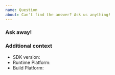 ```yaml
---
name: Question
about: Can't find the answer? Ask us anything!
---
```


### Ask away!

<!-- Be sure to include what you've already tried, too -->


### Additional context

<!-- Other details that will probably be relevant -->

- SDK version:
- Runtime Platform:
- Build Platform:
